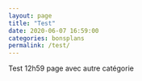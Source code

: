 ```yaml
---
layout: page
title: "Test"
date: 2020-06-07 16:59:00
categories: bonsplans
permalink: /test/
---
```

Test 12h59 page avec autre catégorie
